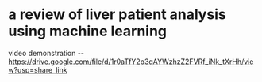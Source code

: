 # a review of liver patient analysis using  machine learning
video demonstration --https://drive.google.com/file/d/1r0aTfY2p3qAYWzhzZ2FVRf_iNk_tXrHh/view?usp=share_link
